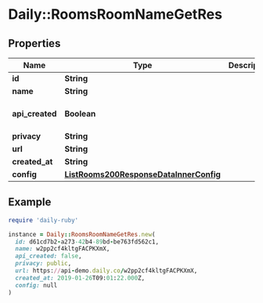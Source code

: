 # Daily::RoomsRoomNameGetRes

## Properties

| Name | Type | Description | Notes |
| ---- | ---- | ----------- | ----- |
| **id** | **String** |  | [optional] |
| **name** | **String** |  | [optional] |
| **api_created** | **Boolean** |  | [optional][default to true] |
| **privacy** | **String** |  | [optional] |
| **url** | **String** |  | [optional] |
| **created_at** | **String** |  | [optional] |
| **config** | [**ListRooms200ResponseDataInnerConfig**](ListRooms200ResponseDataInnerConfig.md) |  | [optional] |

## Example

```ruby
require 'daily-ruby'

instance = Daily::RoomsRoomNameGetRes.new(
  id: d61cd7b2-a273-42b4-89bd-be763fd562c1,
  name: w2pp2cf4kltgFACPKXmX,
  api_created: false,
  privacy: public,
  url: https://api-demo.daily.co/w2pp2cf4kltgFACPKXmX,
  created_at: 2019-01-26T09:01:22.000Z,
  config: null
)
```

